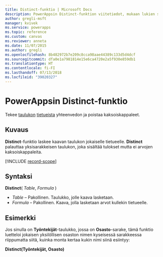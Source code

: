 ```yaml
---
title: Distinct-funktio | Microsoft Docs
description: PowerAppsin Distinct-funktion viitetiedot, mukaan lukien syntaksi ja esimerkkejä
author: gregli-msft
manager: kvivek
ms.service: powerapps
ms.topic: reference
ms.custom: canvas
ms.reviewer: anneta
ms.date: 11/07/2015
ms.author: gregli
ms.openlocfilehash: 8b482972b7e209c8cca98aae44389c133d5d4dcf
ms.sourcegitcommit: dfa0e1a7981814e15e6ca4720e2a5f930e859db1
ms.translationtype: HT
ms.contentlocale: fi-FI
ms.lasthandoff: 07/13/2018
ms.locfileid: "39020327"
---
```

# <a name="distinct-function-in-powerapps"></a>PowerAppsin Distinct-funktio
Tekee [taulukon](../working-with-tables.md#records) [tietueista](../working-with-tables.md) yhteenvedon ja poistaa kaksoiskappaleet.

## <a name="description"></a>Kuvaus
**Distinct**-funktio laskee kaavan taulukon jokaiselle tietueelle. **Distinct** palauttaa yksisarakkeisen taulukon, joka sisältää tulokset mutta ei arvojen kaksoiskappaleita.  

[!INCLUDE [record-scope](../../../includes/record-scope.md)]

## <a name="syntax"></a>Syntaksi
**Distinct**( *Table*, *Formula* )

* *Table* – Pakollinen.  Taulukko, jolle kaava lasketaan.
* *Formula* – Pakollinen.  Kaava, jolla lasketaan arvot kullekin tietueelle.

## <a name="example"></a>Esimerkki
Jos sinulla on **Työntekijät**-taulukko, jossa on **Osasto**-sarake, tämä funktio luetteloi jokaisen yksilöllisen osaston nimen kyseisessä sarakkeessa riippumatta siitä, kuinka monta kertaa kukin nimi siinä esiintyy:

**Distinct(Työntekijät, Osasto)**

